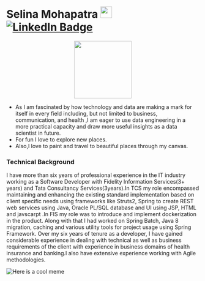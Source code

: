 <h1 float="left">
  Selina Mohapatra 
  <img src="https://media.giphy.com/media/hvRJCLFzcasrR4ia7z/giphy.gif" width="30px" style="display: inline; border-width: 0px;"/>
  <div id="badges">
    <a href="https://www.linkedin.com/in/selina-mohapatra-1a5028146?trk=profile-badge">
      <img src="https://img.shields.io/badge/LinkedIn-blue?style=for-the-badge&logo=linkedin&logoColor=white" alt="LinkedIn Badge"/>
    </a>
  </div>
</h1>

<div id="welcome" align="center">
  <img src="https://media.giphy.com/media/qT3NpahR7tGnOqqjng/giphy.gif" width="150"/>
</div>

- As I am fascinated by how technology and data are making a mark for itself in every field including, but not limited to business, communication, and health ,I am eager to use data engineering in a more practical capacity and draw more useful insights as a data scientist in future.
- For fun I love to explore new places.
- Also,I love to paint and travel to beautiful places through my canvas.

### Technical Background
I have more than six years of professional experience in the IT industry working as a Software Developer with Fidelity Information Services(3+ years) and Tata Consultancy Services(3years).In TCS my role encompassed maintaining and enhancing the existing standard implementation based on client specific needs using frameworks like Struts2, Spring to create REST web services using Java, Oracle PL/SQL database and UI using JSP, HTML and javscarpt .In FIS my role was to introduce and implement dockerization in the product. Along with that I had worked on Spring Batch, Java 8 migration, caching and various utility tools for project usage using Spring Framework. Over my six years of tenure as a developer, I have gained considerable experience in
dealing with technical as well as business requirements of the client with experience in business domains of health insurance and banking.I also have extensive experience working with Agile methodologies.

![Here is a cool meme](https://api.memegen.link/images/buzz/memes/memes_everywhere.gif)
